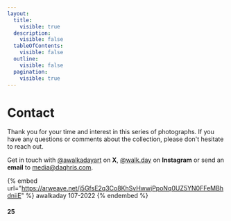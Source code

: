 ```yaml
---
layout:
  title:
    visible: true
  description:
    visible: false
  tableOfContents:
    visible: false
  outline:
    visible: false
  pagination:
    visible: true
---
```


# Contact

Thank you for your time and interest in this series of photographs. If you have any questions or comments about the collection, please don't hesitate to reach out.&#x20;

Get in touch with [@awalkadayart](https://twitter.com/awalkadayart) on **X**, [@walk.day](https://instagram.com/walk.day) on **Instagram** or send an **email** to [media@daqhris.com](mailto:media@daqhris.com).&#x20;



{% embed url="https://arweave.net/j5GfsE2q3Co8KhSvHwwjPpoNq0UZ5YN0FFeMBhdniiE" %}
awalkaday 107-2022
{% endembed %}

#### 25
